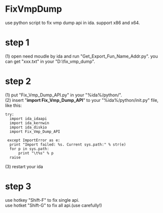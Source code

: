 # FixVmpDump
use python script to fix vmp dump api in ida. support x86 and x64.

# step 1
(1) open need moudle by ida and run "Get_Export_Fun_Name_Addr.py". you can get "xxx.txt" in your "D:\fix_vmp_dump\".

# step 2
(1) put "Fix_Vmp_Dump_API.py" in your "%ida%/python/".  
(2) insert "**import Fix_Vmp_Dump_API**" to your "%ida%/python/init.py" file, like this:

    try:
      import ida_idaapi
      import ida_kernwin
      import ida_diskio
      import Fix_Vmp_Dump_API
    
     except ImportError as e:
      print "Import failed: %s. Current sys.path:" % str(e)
      for p in sys.path:
          print "\t%s" % p
      raise
 
(3) restart your ida

# step 3
use hotkey "Shift-F" to fix single api.  
use hotket "Shift-G" to fix all api.(use carefully!)
